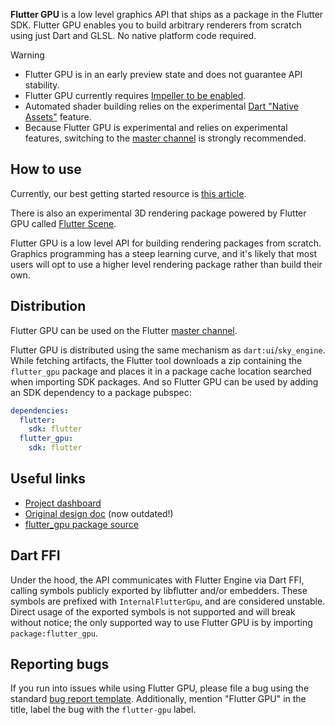 **Flutter GPU** is a low level graphics API that ships as a package in the Flutter SDK. Flutter GPU enables you to build arbitrary renderers from scratch using just Dart and GLSL. No native platform code required.

> [!Warning]
> - Flutter GPU is in an early preview state and does not guarantee API stability.
> - Flutter GPU currently requires [Impeller to be enabled](https://docs.flutter.dev/perf/impeller#availability).
> - Automated shader building relies on the experimental [Dart "Native Assets"](https://github.com/dart-lang/sdk/issues/50565) feature.
> - Because Flutter GPU is experimental and relies on experimental features, switching to the [master channel](https://docs.flutter.dev/release/upgrade#other-channels) is strongly recommended.

## How to use

Currently, our best getting started resource is [this article](https://medium.com/flutter/getting-started-with-flutter-gpu-f33d497b7c11).

There is also an experimental 3D rendering package powered by Flutter GPU called [Flutter Scene](https://pub.dev/packages/flutter_scene).

Flutter GPU is a low level API for building rendering packages from scratch. Graphics programming has a steep learning curve, and it's likely that most users will opt to use a higher level rendering package rather than build their own.

## Distribution

Flutter GPU can be used on the Flutter [master channel](https://docs.flutter.dev/release/upgrade#other-channels).

Flutter GPU is distributed using the same mechanism as `dart:ui`/`sky_engine`. While fetching artifacts, the Flutter tool downloads a zip containing the `flutter_gpu` package and places it in a package cache location searched when importing SDK packages.
And so Flutter GPU can be used by adding an SDK dependency to a package pubspec:
```yaml
dependencies:
  flutter:
    sdk: flutter
  flutter_gpu:
    sdk: flutter
```

## Useful links

- [Project dashboard](https://github.com/orgs/flutter/projects/134/views/1)
- [Original design doc](https://flutter.dev/go/impeller-dart) (now outdated!)
- [flutter_gpu package source](https://github.com/flutter/engine/tree/main/lib/gpu)

## Dart FFI

Under the hood, the API communicates with Flutter Engine via Dart FFI, calling symbols publicly exported by libflutter and/or embedders. These symbols are prefixed with `InternalFlutterGpu`, and are considered unstable. Direct usage of the exported symbols is not supported and will break without notice; the only supported way to use Flutter GPU is by importing `package:flutter_gpu`.

## Reporting bugs

If you run into issues while using Flutter GPU, please file a bug using the standard [bug report template](https://github.com/flutter/flutter/issues/new?template=02_bug.yml). Additionally, mention "Flutter GPU" in the title, label the bug with the `flutter-gpu` label.
